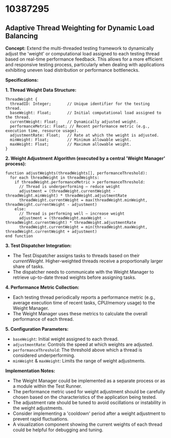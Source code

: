 # 10387295

## Adaptive Thread Weighting for Dynamic Load Balancing

**Concept:** Extend the multi-threaded testing framework to dynamically adjust the 'weight' or computational load assigned to each testing thread based on real-time performance feedback. This allows for a more efficient and responsive testing process, particularly when dealing with applications exhibiting uneven load distribution or performance bottlenecks.

**Specifications:**

**1. Thread Weight Data Structure:**

```
ThreadWeight {
  threadID: Integer;       // Unique identifier for the testing thread.
  baseWeight: Float;       // Initial computational load assigned to the thread.
  currentWeight: Float;    // Dynamically adjusted weight.
  performanceMetric: Float; // Recent performance metric (e.g., execution time, resource usage).
  adjustmentRate: Float;   // Rate at which the weight is adjusted.
  minWeight: Float;        // Minimum allowable weight.
  maxWeight: Float;        // Maximum allowable weight.
}
```

**2. Weight Adjustment Algorithm (executed by a central 'Weight Manager' process):**

```pseudocode
function adjustWeights(threadWeights[], performanceThreshold):
  for each threadWeight in threadWeights:
    if threadWeight.performanceMetric > performanceThreshold:
      // Thread is underperforming – reduce weight
      adjustment = (threadWeight.currentWeight - threadWeight.minWeight) * threadWeight.adjustmentRate
      threadWeight.currentWeight = max(threadWeight.minWeight, threadWeight.currentWeight - adjustment)
    else:
      // Thread is performing well – increase weight
      adjustment = (threadWeight.maxWeight - threadWeight.currentWeight) * threadWeight.adjustmentRate
      threadWeight.currentWeight = min(threadWeight.maxWeight, threadWeight.currentWeight + adjustment)
end function
```

**3. Test Dispatcher Integration:**

*   The Test Dispatcher assigns tasks to threads based on their *currentWeight*.  Higher-weighted threads receive a proportionally larger share of tasks.
*   The dispatcher needs to communicate with the Weight Manager to retrieve up-to-date thread weights before assigning tasks.

**4. Performance Metric Collection:**

*   Each testing thread periodically reports a performance metric (e.g., average execution time of recent tasks, CPU/memory usage) to the Weight Manager.
*   The Weight Manager uses these metrics to calculate the overall performance of each thread.

**5. Configuration Parameters:**

*   `baseWeight`:  Initial weight assigned to each thread.
*   `adjustmentRate`: Controls the speed at which weights are adjusted.
*   `performanceThreshold`:  The threshold above which a thread is considered underperforming.
*   `minWeight` & `maxWeight`:  Limits the range of weight adjustments.



**Implementation Notes:**

*   The Weight Manager could be implemented as a separate process or as a module within the Test Runner.
*   The performance metric used for weight adjustment should be carefully chosen based on the characteristics of the application being tested.
*   The adjustment rate should be tuned to avoid oscillations or instability in the weight adjustments.
*   Consider implementing a 'cooldown' period after a weight adjustment to prevent rapid fluctuations.
*   A visualization component showing the current weights of each thread could be helpful for debugging and tuning.